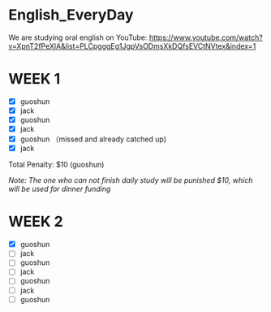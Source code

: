 # English_EveryDay
We are studying oral english on YouTube: https://www.youtube.com/watch?v=XpnT2fPeXlA&list=PLCpgggEg1JgpVsODmsXkDQfsEVCtNVtex&index=1

# WEEK 1
- [x] guoshun
- [x] jack
- [x] guoshun
- [x] jack
- [x] guoshun （missed and already catched up)
- [x] jack

Total Penalty: $10 (guoshun)

*Note: The one who can not finish daily study will be punished $10, which will be used for dinner funding*

# WEEK 2
- [x] guoshun   
- [ ] jack
- [ ] guoshun
- [ ] jack
- [ ] guoshun
- [ ] jack
- [ ] guoshun
